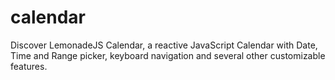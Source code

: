 # calendar
Discover LemonadeJS Calendar, a reactive JavaScript Calendar with Date, Time and Range picker, keyboard navigation and several other customizable features.
